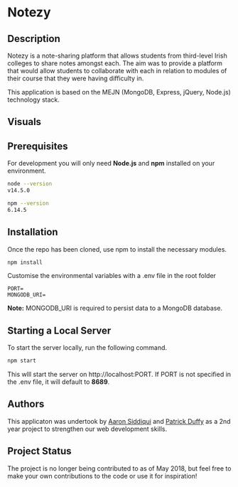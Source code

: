 # Notezy

## Description

Notezy is a note-sharing platform that allows students from third-level Irish colleges to share notes amongst each. The aim was to provide a platform that would allow students to collaborate with each in relation to modules of their course that they were having difficulty in.

This application is based on the MEJN (MongoDB, Express, jQuery, Node.js) technology stack.

## Visuals


## Prerequisites

For development you will only need **Node.js** and **npm** installed on your environment.

```bash
node --version
v14.5.0

npm --version
6.14.5
```

## Installation

Once the repo has been cloned, use npm to install the necessary modules.

```bash
npm install
```

Customise the environmental variables with a .env file in the root folder

```
PORT=
MONGODB_URI=
```

**Note:** MONGODB_URI is required to persist data to a MongoDB database.

## Starting a Local Server

To start the server locally, run the following command.

```bash
npm start
```

This wlll start the server on http://localhost:PORT. If PORT is not specified in the .env file, it will default to **8689**.

## Authors

This applicaton was undertook by [Aaron Siddiqui](https://github.com/AaronSiddiqui) and [Patrick Duffy](https://github.com/PatrickJDuffy) as a 2nd year project to strengthen our web development skills.

## Project Status

The project is no longer being contributed to as of May 2018, but feel free to make your own contributions to the code or use it for inspiration!
